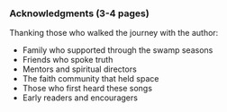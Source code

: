 ### Acknowledgments (3-4 pages)

Thanking those who walked the journey with the author:
- Family who supported through the swamp seasons
- Friends who spoke truth
- Mentors and spiritual directors
- The faith community that held space
- Those who first heard these songs
- Early readers and encouragers

